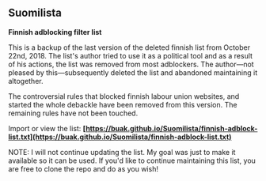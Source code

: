 ## Suomilista

**Finnish adblocking filter list**

This is a backup of the last version of the deleted finnish list from October 22nd, 2018.
The list's author tried to use it as a political tool and as a result of his actions, the list was removed from most adblockers. The author—not pleased by this—subsequently deleted the list and abandoned maintaining it altogether.

The controversial rules that blocked finnish labour union websites, and started the whole debackle have been removed from this version. The remaining rules have not been touched.

Import or view the list: **[https://buak.github.io/Suomilista/finnish-adblock-list.txt](https://buak.github.io/Suomilista/finnish-adblock-list.txt)**

NOTE: I will not continue updating the list. My goal was just to make it available so it can be used. If you'd like to continue maintaining this list, you are free to clone the repo and do as you wish!
